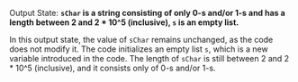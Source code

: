 Output State: **`sChar` is a string consisting of only 0-s and/or 1-s and has a length between 2 and 2 * 10^5 (inclusive), `s` is an empty list.**

In this output state, the value of `sChar` remains unchanged, as the code does not modify it. The code initializes an empty list `s`, which is a new variable introduced in the code. The length of `sChar` is still between 2 and 2 * 10^5 (inclusive), and it consists only of 0-s and/or 1-s.